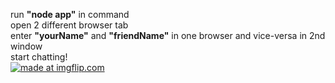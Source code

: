 run <b>"node app"</b> in command
<br/>
open 2 different browser tab
<br/>
enter <b>"yourName"</b> and <b>"friendName"</b> in one browser and vice-versa in 2nd window
<br/>
start chatting!
<br/>
<a href="https://imgflip.com/i/385708"><img src="https://i.imgflip.com/385708.jpg" title="made at imgflip.com"/></a>
